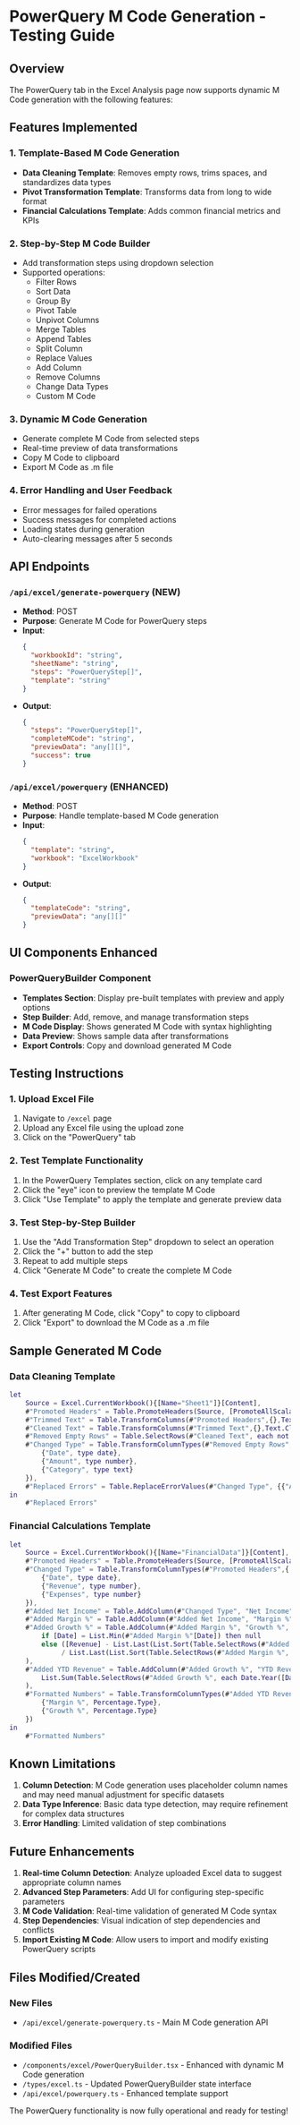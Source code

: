 # PowerQuery M Code Generation - Testing Guide

## Overview
The PowerQuery tab in the Excel Analysis page now supports dynamic M Code generation with the following features:

## Features Implemented

### 1. Template-Based M Code Generation
- **Data Cleaning Template**: Removes empty rows, trims spaces, and standardizes data types
- **Pivot Transformation Template**: Transforms data from long to wide format
- **Financial Calculations Template**: Adds common financial metrics and KPIs

### 2. Step-by-Step M Code Builder
- Add transformation steps using dropdown selection
- Supported operations:
  - Filter Rows
  - Sort Data
  - Group By
  - Pivot Table
  - Unpivot Columns
  - Merge Tables
  - Append Tables
  - Split Column
  - Replace Values
  - Add Column
  - Remove Columns
  - Change Data Types
  - Custom M Code

### 3. Dynamic M Code Generation
- Generate complete M Code from selected steps
- Real-time preview of data transformations
- Copy M Code to clipboard
- Export M Code as .m file

### 4. Error Handling and User Feedback
- Error messages for failed operations
- Success messages for completed actions
- Loading states during generation
- Auto-clearing messages after 5 seconds

## API Endpoints

### `/api/excel/generate-powerquery` (NEW)
- **Method**: POST
- **Purpose**: Generate M Code for PowerQuery steps
- **Input**: 
  ```json
  {
    "workbookId": "string",
    "sheetName": "string", 
    "steps": "PowerQueryStep[]",
    "template": "string"
  }
  ```
- **Output**:
  ```json
  {
    "steps": "PowerQueryStep[]",
    "completeMCode": "string",
    "previewData": "any[][]",
    "success": true
  }
  ```

### `/api/excel/powerquery` (ENHANCED)
- **Method**: POST
- **Purpose**: Handle template-based M Code generation
- **Input**:
  ```json
  {
    "template": "string",
    "workbook": "ExcelWorkbook"
  }
  ```
- **Output**:
  ```json
  {
    "templateCode": "string",
    "previewData": "any[][]"
  }
  ```

## UI Components Enhanced

### PowerQueryBuilder Component
- **Templates Section**: Display pre-built templates with preview and apply options
- **Step Builder**: Add, remove, and manage transformation steps
- **M Code Display**: Shows generated M Code with syntax highlighting
- **Data Preview**: Shows sample data after transformations
- **Export Controls**: Copy and download generated M Code

## Testing Instructions

### 1. Upload Excel File
1. Navigate to `/excel` page
2. Upload any Excel file using the upload zone
3. Click on the "PowerQuery" tab

### 2. Test Template Functionality
1. In the PowerQuery Templates section, click on any template card
2. Click the "eye" icon to preview the template M Code
3. Click "Use Template" to apply the template and generate preview data

### 3. Test Step-by-Step Builder
1. Use the "Add Transformation Step" dropdown to select an operation
2. Click the "+" button to add the step
3. Repeat to add multiple steps
4. Click "Generate M Code" to create the complete M Code

### 4. Test Export Features
1. After generating M Code, click "Copy" to copy to clipboard
2. Click "Export" to download the M Code as a .m file

## Sample Generated M Code

### Data Cleaning Template
```m
let
    Source = Excel.CurrentWorkbook(){[Name="Sheet1"]}[Content],
    #"Promoted Headers" = Table.PromoteHeaders(Source, [PromoteAllScalars=true]),
    #"Trimmed Text" = Table.TransformColumns(#"Promoted Headers",{},Text.Trim),
    #"Cleaned Text" = Table.TransformColumns(#"Trimmed Text",{},Text.Clean),
    #"Removed Empty Rows" = Table.SelectRows(#"Cleaned Text", each not List.IsEmpty(List.RemoveMatchingItems(Record.FieldValues(_), {"", null}))),
    #"Changed Type" = Table.TransformColumnTypes(#"Removed Empty Rows",{
        {"Date", type date},
        {"Amount", type number},
        {"Category", type text}
    }),
    #"Replaced Errors" = Table.ReplaceErrorValues(#"Changed Type", {{"Amount", 0}, {"Date", #date(2024,1,1)}})
in
    #"Replaced Errors"
```

### Financial Calculations Template
```m
let
    Source = Excel.CurrentWorkbook(){[Name="FinancialData"]}[Content],
    #"Promoted Headers" = Table.PromoteHeaders(Source, [PromoteAllScalars=true]),
    #"Changed Type" = Table.TransformColumnTypes(#"Promoted Headers",{
        {"Date", type date},
        {"Revenue", type number},
        {"Expenses", type number}
    }),
    #"Added Net Income" = Table.AddColumn(#"Changed Type", "Net Income", each [Revenue] - [Expenses]),
    #"Added Margin %" = Table.AddColumn(#"Added Net Income", "Margin %", each [Net Income] / [Revenue]),
    #"Added Growth %" = Table.AddColumn(#"Added Margin %", "Growth %", each 
        if [Date] = List.Min(#"Added Margin %"[Date]) then null 
        else ([Revenue] - List.Last(List.Sort(Table.SelectRows(#"Added Margin %", each [Date] < _[Date])[Revenue]))) 
             / List.Last(List.Sort(Table.SelectRows(#"Added Margin %", each [Date] < _[Date])[Revenue]))
    ),
    #"Added YTD Revenue" = Table.AddColumn(#"Added Growth %", "YTD Revenue", each 
        List.Sum(Table.SelectRows(#"Added Growth %", each Date.Year([Date]) = Date.Year(_[Date]) and [Date] <= _[Date])[Revenue])
    ),
    #"Formatted Numbers" = Table.TransformColumnTypes(#"Added YTD Revenue",{
        {"Margin %", Percentage.Type},
        {"Growth %", Percentage.Type}
    })
in
    #"Formatted Numbers"
```

## Known Limitations

1. **Column Detection**: M Code generation uses placeholder column names and may need manual adjustment for specific datasets
2. **Data Type Inference**: Basic data type detection, may require refinement for complex data structures
3. **Error Handling**: Limited validation of step combinations

## Future Enhancements

1. **Real-time Column Detection**: Analyze uploaded Excel data to suggest appropriate column names
2. **Advanced Step Parameters**: Add UI for configuring step-specific parameters
3. **M Code Validation**: Real-time validation of generated M Code syntax
4. **Step Dependencies**: Visual indication of step dependencies and conflicts
5. **Import Existing M Code**: Allow users to import and modify existing PowerQuery scripts

## Files Modified/Created

### New Files
- `/api/excel/generate-powerquery.ts` - Main M Code generation API

### Modified Files
- `/components/excel/PowerQueryBuilder.tsx` - Enhanced with dynamic M Code generation
- `/types/excel.ts` - Updated PowerQueryBuilder state interface
- `/api/excel/powerquery.ts` - Enhanced template support

The PowerQuery functionality is now fully operational and ready for testing!
